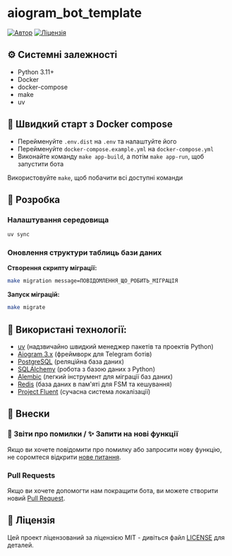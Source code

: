 # aiogram_bot_template
[![Автор](https://img.shields.io/badge/Author-@wakaree-blue)](https://wakaree.dev)
[![Ліцензія](https://img.shields.io/badge/License-MIT-blue)](#license)

## ⚙️ Системні залежності
- Python 3.11+
- Docker
- docker-compose
- make
- uv

## 🐳 Швидкий старт з Docker compose
- Перейменуйте `.env.dist` на `.env` та налаштуйте його
- Перейменуйте `docker-compose.example.yml` на `docker-compose.yml`
- Виконайте команду `make app-build`, а потім `make app-run`, щоб запустити бота

Використовуйте `make`, щоб побачити всі доступні команди

## 🔧 Розробка

### Налаштування середовища
```bash
uv sync
```
### Оновлення структури таблиць бази даних
**Створення скрипту міграції:**
```bash
make migration message=ПОВІДОМЛЕННЯ_ЩО_РОБИТЬ_МІГРАЦІЯ
```
**Запуск міграцій:**
```bash
make migrate
```

## 🚀 Використані технології:
- [uv](https://docs.astral.sh/uv/) (надзвичайно швидкий менеджер пакетів та проектів Python)
- [Aiogram 3.x](https://github.com/aiogram/aiogram) (фреймворк для Telegram ботів)
- [PostgreSQL](https://www.postgresql.org/) (реляційна база даних)
- [SQLAlchemy](https://docs.sqlalchemy.org/en/20/) (робота з базою даних з Python)
- [Alembic](https://alembic.sqlalchemy.org/en/latest/) (легкий інструмент для міграції баз даних)
- [Redis](https://redis.io/docs/) (база даних в пам'яті для FSM та кешування)
- [Project Fluent](https://projectfluent.org/) (сучасна система локалізації)

## 🤝 Внески

### 🐛 Звіти про помилки / ✨ Запити на нові функції

Якщо ви хочете повідомити про помилку або запросити нову функцію, не соромтеся відкрити [нове питання](https://github.com/wakaree/aiogram_bot_template/issues/new).

### Pull Requests

Якщо ви хочете допомогти нам покращити бота, ви можете створити новий [Pull Request](https://github.com/wakaree/aiogram_bot_template/pulls).

## 📝 Ліцензія

Цей проект ліцензований за ліцензією MIT - дивіться файл [LICENSE](LICENSE) для деталей.
